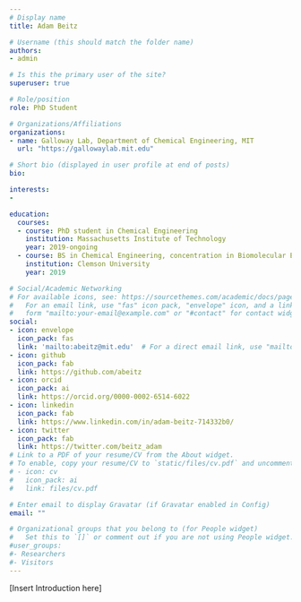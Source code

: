 ```yaml
---
# Display name
title: Adam Beitz

# Username (this should match the folder name)
authors:
- admin

# Is this the primary user of the site?
superuser: true

# Role/position
role: PhD Student

# Organizations/Affiliations
organizations:
- name: Galloway Lab, Department of Chemical Engineering, MIT
  url: "https://gallowaylab.mit.edu"

# Short bio (displayed in user profile at end of posts)
bio:

interests:
- 

education:
  courses:
  - course: PhD student in Chemical Engineering
    institution: Massachusetts Institute of Technology
    year: 2019-ongoing
  - course: BS in Chemical Engineering, concentration in Biomolecular Engineering
    institution: Clemson University
    year: 2019

# Social/Academic Networking
# For available icons, see: https://sourcethemes.com/academic/docs/page-builder/#icons
#   For an email link, use "fas" icon pack, "envelope" icon, and a link in the
#   form "mailto:your-email@example.com" or "#contact" for contact widget.
social:
- icon: envelope
  icon_pack: fas
  link: 'mailto:abeitz@mit.edu'  # For a direct email link, use "mailto:test@example.org".
- icon: github
  icon_pack: fab
  link: https://github.com/abeitz
- icon: orcid
  icon_pack: ai
  link: https://orcid.org/0000-0002-6514-6022
- icon: linkedin
  icon_pack: fab
  link: https://www.linkedin.com/in/adam-beitz-714332b0/
- icon: twitter
  icon_pack: fab
  link: https://twitter.com/beitz_adam
# Link to a PDF of your resume/CV from the About widget.
# To enable, copy your resume/CV to `static/files/cv.pdf` and uncomment the lines below.
# - icon: cv
#   icon_pack: ai
#   link: files/cv.pdf

# Enter email to display Gravatar (if Gravatar enabled in Config)
email: ""

# Organizational groups that you belong to (for People widget)
#   Set this to `[]` or comment out if you are not using People widget.
#user_groups:
#- Researchers
#- Visitors
---
```


[Insert Introduction here]
